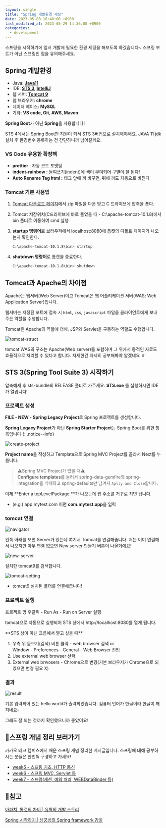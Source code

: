 ```yaml
---
layout: single
title: "Spring 개발환경 세팅"
date: 2023-05-08 16:48:00 +0900
last_modified_at: 2023-05-29 14:36:00 +0900
categories:
  - development
---
```


스프링을 시작하기에 앞서 개발에 필요한 환경 세팅을 해보도록 하겠습니다~ 스프링 부트가 아닌 스프링인 점을 유의해주세요.

## Spring 개발환경

- Java: **[Java11](https://jdk.java.net/archive/)**
- IDE: **[STS 3](https://github.com/spring-attic/toolsuite-distribution/wiki/Spring-Tool-Suite-3), [IntelliJ](https://www.jetbrains.com/ko-kr/idea/download/#section=windows)**
- 웹 서버: **[Tomcat 9](https://tomcat.apache.org/download-90.cgi)**
- 웹 브라우저: **chrome**
- 데이터 베이스: **MySQL**
- 기타: **VS code, Git, AWS, Maven**

**Spring Boot**가 아닌 **Spring**을 사용합니다!

STS 4에서는 Spring Boot만 지원이 되서 STS 3버전으로 설치해야해요. JAVA 11 jdk 설치 후 환경변수 등록하는 건 간단하니까 넘어갈께요.

### VS Code 유용한 확장팩

- **prettier** : 자동 코드 포맷팅
- **indent-rainbow :** 들여쓰기(indent)에 색이 부여되어 구별이 잘 된다!
- **Auto Rename Tag html :** 태그 앞에 꺼 바꾸면, 뒤에 꺼도 자동으로 바뀐다

### Tomcat 기본 사용법

1. [Tomcat 다운로드 페이지](https://tomcat.apache.org/download-10.cgi)에서 zip 파일을 다운 받고 C 드라이브에 압축을 푼다.
2. Tomcat 저장위치(C드라이브에 바로 풀었을 때 - C:\apache-tomcat-10.1.8)에서 bin 폴더로 이동하여 cmd 실행
3. **startup 명령어**로 브라우저에서 localhost:8080에 톰캣의 디폴트 페이지가 나오는지 확인한다.

   ```bash
   C:\apache-tomcat-10.1.8\bin> startup
   ```

4. **shutdown 명령어**로 톰캣을 종료한다.

   ```bash
   C:\apache-tomcat-10.1.8\bin> shutdown
   ```

## Tomcat과 Apache의 차이점

Apache는 웹서버(Web Server)이고 Tomcat은 웹 어플리케이션 서버(WAS; Web Application Server)입니다.

웹서버는 지정된 포트에 접속 시 `html`, `css`, `javascript` 파일을 클라이언트에게 보내주는 역할을 수행합니다.

Tomcat은 Apache의 역할에 더해, JSP와 Servlet을 구동하는 역할도 수행합니다.

![tomcat-struct](/assets/images/2023/05/08/tomcat-struct.png)

tomcat WAS의 구조는 Apache(Web server)를 포함하며 그 위에서 동적인 자료도 효율적으로 처리할 수 있다고 합니다. 자세한건 자세히 공부해봐야 알겠네요 ㅎ

## STS 3(Spring Tool Suite 3) 시작하기

압축해제 후 sts-bundle의 RELEASE 폴더로 가주세요. **STS.exe** 를 실행하시면 IDE가 열립니다!

### 프로젝트 생성

**FILE - NEW - Spring Legacy Project**로 Spring 프로젝트를 생성합니다.

**Spring Legacy Project**가 아닌 **Spring Starter Project**는 Spring Boot를 위한 항목입니다
{: .notice--info}

![create-project](/assets/images/2023/05/08/create-project.png)

**Project name**을 작성하고 Template으로 Spring MVC Project를 골라서 Next를 누릅니다.

> ⚠️Spring MVC Project가 없을 때⚠️  
> **Configure templates**를 눌러서 spring-data-gemfire와 spring-integration을 삭제하고 spring-defaults만 남겨서 `Aplly and Close`합니다.

이제 **Enter a topLevelPackage.**가 나오는데 웹 주소를 거꾸로 치면 됩니다.

- (e.g.) app.mytest.com 이면 **com.mytest.app**을 입력

### tomcat 연결

![navigator](/assets/images/2023/05/08/navigator.png)

왼쪽 아래를 보면 Server가 있는데 여기서 Tomcat를 연결해줍니다. 저는 이미 연결해서 나오지만 아무 연결 없으면 New server 만들기 버튼이 나올거에요!

![new-server](/assets/images/2023/05/08/new-server.png)

설치한 tomcat9를 검색합니다.

![tomcat-setting](/assets/images/2023/05/08/tomcat-setting.png)

- tomcat9 설치된 폴더를 연결해줍니다!

### 프로젝트 실행

프로젝트 명 우클릭 - Run As - Run on Server 실행

tomcat으로 자동으로 실행되어 STS 상에서 http://localhost:8080를 열게 됩니다.

<div class="notice--info" markdown="1">
**STS 상이 아닌 크롬에서 열고 싶을 때**

1. 우측 위 돋보기(검색) 버튼 클릭 - web browser 검색 or  
   Window - Preferences - General - Web Browser 진입
2. Use external web browser 선택
3. External web brwosers - Chrome으로 변경(기본 브라우저가 Chrome으로 되있으면 변경 필요 X)
</div>

### 결과

![result](/assets/images/2023/05/08/result.png)

기본 입력되어 있는 hello world가 출력되었습니다. 컴퓨터 언어가 한글이라 한글이 깨지네요💧

그래도 잘 되는 것까지 확인했으니까 좋았어요!

## 🔗스프링 개념 정리 보러가기

카카오 테크 캠퍼스에서 배운 스프링 개념 정리한 게시글입니다. 스프링에 대해 공부하시는 분들은 한번씩 구경하고 가세요!

- [week5 - 스프링 기초, HTTP 통신](/kakao%20tech%20campus/week5/)
- [week6 - 스프링 MVC, Servlet 등](/kakao%20tech%20campus/week6/)
- [week7 - 스프링(세션, 예외 처리, WEBDataBinder 등)](/kakao%20tech%20campus/week7/)

## 👀참고

[아파치, 톰캣의 차이 \| 유혁의 개발 스토리](https://yoo-hyeok.tistory.com/137)

[Spring 시작하기 \| 남궁성의 Spring framework 강좌](https://github.com/castello/spring_basic)
